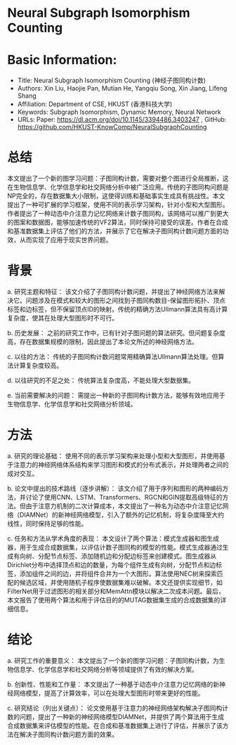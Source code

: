 # Neural Subgraph Isomorphism Counting

# Basic Information:

- Title: Neural Subgraph Isomorphism Counting (神经子图同构计数)
- Authors: Xin Liu, Haojie Pan, Mutian He, Yangqiu Song, Xin Jiang, Lifeng Shang
- Affiliation: Department of CSE, HKUST (香港科技大学)
- Keywords: Subgraph Isomorphism, Dynamic Memory, Neural Network
- URLs: Paper: https://dl.acm.org/doi/10.1145/3394486.3403247 , GitHub: https://github.com/HKUST-KnowComp/NeuralSubgraphCounting

# 总结

本文提出了一个新的图学习问题：子图同构计数，需要对整个图进行全局推断，这在生物信息学、化学信息学和社交网络分析中被广泛应用。传统的子图同构问题是NP完全的，存在数据集大小限制，这使得训练和基础事实生成具有挑战性。本文提出了一种可扩展的学习框架，使用不同的表示学习架构，针对小型和大型图形。作者提出了一种动态中介注意力记忆网络来计数子图同构，该网络可以推广到更大的图案和数据图，能够加速传统的VF2算法，同时保持可接受的误差。作者在合成和基准数据集上评估了他们的方法，并展示了它在解决子图同构计数问题方面的功效，从而实现了应用于现实世界问题。

# 背景

a. 研究主题和特征： 该文介绍了子图同构计数问题，并提出了神经网络方法来解决它。问题涉及在模式和较大的图形之间找到子图同构数目-保留图形拓扑、顶点标签和边标签，但不保留顶点ID的映射。传统的精确方法Ullmann算法具有高计算复杂度，使其在处理大型图形时不可行。

b. 历史发展： 之前的研究工作中，已有针对子图问题的算法研究。但问题复杂度高，存在数据集规模的限制，因此提出了本论文所述的神经网络方法。

c. 以往的方法： 传统的子图同构计数问题常用精确算法Ullmann算法处理。但算法计算复杂度较高。

d. 以往研究的不足之处： 传统算法复杂度高，不能处理大型数据集。

e. 当前需要解决的问题： 需提出一种新的子图同构计数方法，能够有效地应用于生物信息学、化学信息学和社交网络分析领域。

# 方法

a. 研究的理论基础： 使用不同的表示学习架构来处理小型和大型图形，并使用基于注意力的神经网络体系结构来学习图形和模式的分布式表示，并处理两者之间的成对交互。

b. 论文中提出的技术路线（逐步讲解）： 该文介绍了用于序列和图形的两种编码方法，并讨论了使用CNN、LSTM、Transformers、RGCN和GIN提取高级特征的方法。但由于注意力机制的二次计算成本，本文提出了一种名为动态中介注意记忆网络（DIAMNet）的新神经网络模型，引入了额外的记忆机制，将复杂度降至大约线性，同时保持足够的性能。

c. 任务和方法从学术角度的表现： 本文设计了两个算法：模式生成器和图生成器，用于生成合成数据集，以评估计数子图同构的模型的性能。模式生成器通过生成有向树、分配节点标签、添加随机边和分配边标签来创建模式。图生成器从Dirichlet分布中选择顶点和边的数量，为每个组件生成有向树，分配节点和边标签，添加组件之间的边，并将组件合并为一个大图形。算法使用NEC树来探索匹配的候选区域，并使用随机子程序使数据集难以破解。本文还提供实现细节，如FilterNet用于过滤图形的相关部分和MemAttn模块以解决二次成本问题。最后，本文报告了使用两个算法和用于评估目的的MUTAG数据集生成的合成数据集的详细信息。

# 结论

a. 研究工作的重要意义： 本文提出了一个新的图学习问题：子图同构计数，为生物信息学、化学信息学和社交网络分析等领域提供了有效的解决方案。

b. 创新性、性能和工作量： 本文提出了一种基于动态中介注意力记忆网络的新神经网络模型，提高了计算效率，可以在处理大型图形时带来更好的性能。

c. 研究结论（列出关键点）： 论文使用基于注意力的神经网络架构解决子图同构计数的问题，提出了一种新的神经网络模型DIAMNet，并提供了两个算法用于生成合成数据集来评估模型的性能。在合成和基准数据集上进行了评估，并展示了该方法在解决子图同构计数问题方面的效果。